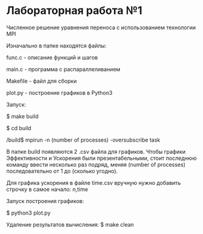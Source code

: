 # Лабораторная работа №1
Численное решение уравнения переноса с использованием технологии MPI

Изначально в папке находятся файлы:

func.c - описание функций и шагов

main.c - программа с распараллеливанием

Makefile - файл для сборки

plot.py - построение графиков в Python3

Запуск:

$ make build

$ cd build

/build$ mpirun -n (number of processes) -oversubscribe task

В папке build появляются 2 .csv файла для графиков. Чтобы графики Эффективности и Ускорения были презентабельными, стоит последнюю команду ввести несколько раз подряд, меняя (number of processes) последовательно от 1 до (сколько угодно). 

Для графика ускорения в файле time.csv вручную нужно добавить строчку в самое начало: n,time

Запуск построения графиков:

$ python3 plot.py

Удаление результатов вычисления: $ make clean
